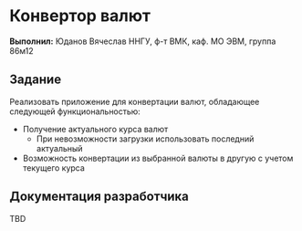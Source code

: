 ﻿# Конвертор валют

**Выполнил:**
Юданов Вячеслав 
ННГУ, ф-т ВМК, каф. МО ЭВМ, группа 86м12

## Задание

Реализовать приложение для конвертации валют, обладающее следующей функциональностью:

 * Получение актуального курса валют
 	* При невозможности загрузки использовать последний актуальный
 * Возможность конвертации из выбранной валюты в другую с учетом текущего курса

## Документация разработчика

TBD
